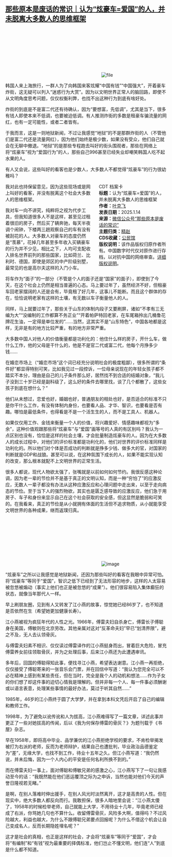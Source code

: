 <!--1736844133000-->
[那些原本是废话的常识｜认为“炫豪车=爱国”的人，并未脱离大多数人的思维框架](https://chinadigitaltimes.net/chinese/714981.html)
------

<p><img decoding="async" src="data:image/svg+xml,%3Csvg%20xmlns='http://www.w3.org/2000/svg'%20viewBox='0%200%200%200'%3E%3C/svg%3E" alt="file" data-lazy-src="https://chinadigitaltimes.net/chinese/files/2025/01/image-1736843905414.png"><noscript><img decoding="async" src="https://chinadigitaltimes.net/chinese/files/2025/01/image-1736843905414.png" alt="file"></noscript></p><p>韩国人来上海旅行，一群人为了向韩国来客炫耀“中国有钱”“中国强大”，开着豪车炸街，这无疑可以列入“迷惑行为大赏”。因为以文明世界正常人的脑回路，即使不从文明角度思考问题，仅仅权衡利弊，也找不出这种行为到底有啥好处。</p><p>炸街的到底是不是富二代还有待确认，因为“要想富，先低调”，尤其是当下，很多有钱人即使本来不低调，也要被迫低调。有人推测炸街的多数是租豪车骗流量的网红，也有一定可能性，或者二者皆有。</p><p>于我而言，这是一则地狱新闻，不过让我感觉“地狱”的不是那群炸街的人（不管他们是富二代还是流量网红），因为他们始终是极少数，如果没有受众，他们自己就会在无聊中撤退。“地狱”的是那些专程跑去叫好的街头围观者，那些在网络上将“炫豪车”视为“爱国行为”的人，那些自己996甚至已经失业却嘲笑韩国人吃不起水果的人。</p><p>有人又会说，这些叫好的看客也是少数人，大多数人不都觉得“炫豪车”的行为很幼稚吗？</p><div style="width:42%;float:right;padding-left:20px;"><div class="su-spoiler su-spoiler-style-fancy su-spoiler-icon-chevron-circle" data-scroll-offset="0" data-anchor-in-url="no"><div class="su-spoiler-title" tabindex="0" role="button"><span class="su-spoiler-icon"></span>CDT 档案卡</div><div class="su-spoiler-content su-u-clearfix su-u-trim"><strong>标题：</strong>认为“炫豪车=爱国”的人，并未脱离大多数人的思维框架<br><strong>作者：</strong><a href="https://chinadigitaltimes.net/space/那些原本是废话的常识" target="_blank">叶克飞</a><br><strong>发表日期：</strong>2025.1.14<br><strong>来源：</strong><a href="https://web.archive.org/web/*/https://mp.weixin.qq.com/s/gCJTxsp9DqPmDJ7RdfIMfw" target="_blank">微信公众号“那些原本是废话的常识”</a><br><strong>主题归类：</strong><a href="https://chinadigitaltimes.net/space/精赵" target="_blank">精赵</a><br><strong>CDS收藏：</strong><a href="https://chinadigitaltimes.net/space/%E5%85%AC%E6%B0%91%E9%A6%86" target="_blank" rel="noopener">公民馆</a><br><strong>版权说明：</strong>该作品版权归原作者所有。中国数字时代仅对原作进行存档，以对抗中国的网络审查。<a href="https://chinadigitaltimes.net/chinese/copyright">详细版权说明</a>。</div></div></div><p>我对此也持保留意见，因为这些现场或是网上叫好的看客，并没有脱离这个社会大多数人的思维框架。</p><p>我对车一向不讲究，纯粹将之视为代步工具，但我知道很多人不是这样，甚至见过租着很旧的房子，然后买了辆奔驰，每天半夜调个闹钟，下楼两三趟观察自己的车有没有被刮花的人。大多数人对豪车的态度仍然是“羡慕”，花掉几年甚至多年收入买辆豪车的行为并不少见，相比之下，人均可支配收入排名世界前列的那些国家，比如荷兰、比利时、德国，即使是郊区的中产阶级别墅，最常见的也是高尔夫这样的入门小车。</p><p>将车作为“面子”的一部分（不管是个人的面子还是“国家”的面子），即使到了今天，在这个社会上仍然是相当普遍的心态。马上要过年了，虽然经济不好，但租豪车回老家摆阔的人还是会有，毕竟租了好几年，这事儿不能断。而且这个群体的存在，恰恰说明老家有这样的土壤，有无数以车子衡量他人的人。</p><p>同样，马上就要过年了，那些关于山东的体制内段子又要刷屏，诸如“不孝有三无编为大”“没编制的工作都算不务正业”“开着帕萨特回老家，在车尾箱拎出几桶鲁花牌花生油，一定得是单位发的”……当然，这其实不是“山东特色”，中国各地都是这样，无非是有的地方比较严重，有的地方非常严重。</p><p>大多数中国人对他人的价值衡量都是功利化的：他住什么样的房子，开什么车，做什么工作，他的父母是干什么的，他是不是官二代或富二代，他每个月挣多少钱……</p><p>在婚恋市场上（“婚恋市场”这个词已经充分说明社会的极度粗鄙），很多所谓的“条件好”都显得特别可笑，比如我见过一段控诉，一位母亲说现在的年轻女孩子都不踏实不本分，理由是自己的儿子条件那么好，居然找不到合适的结婚对象，“我儿子没到三十岁已经是副科级了，这么好的条件去哪里找，谈了几个都散了，这些女孩子到底在想什么？”</p><p>他们从未想过，恋爱也好，婚姻也好，普通朋友的相处也好，是否适合的标准不只是你干什么工作，有没有体制内身份，也要看人品、才华、智识，也要看是否有趣。哪怕是最低条件，也得看是不是一个活生生的人，而不是工具人、机器人。</p><p>如果仅仅用工作、金钱来衡量一个人的价值，将兴趣爱好、情感趣味都视为“多余”，这种价值观跟那些将“炫豪车”与“爱国”画等号的人真的有区别吗？我认为一点区别也没有，恰恰是这样的社会土壤，才会批量制造炫豪车的人。因为在大多数人的成长过程中，对他们的评价标准都是功利化的，他们对世界的评价标准同样是功利化的。所以他们对个体是否成功的判断就是挣多少钱、做多大的官，对国家的判断就是GDP和战狼。甚至可以说，在这种氛围下成长的人，如果不能实现认知的改变，那么根本就配不上文明世界的正常生活。</p><p>很多人都说，现代人物欲太强了，张嘴就是以前如何如何节约。我很反感这种论调，因为老一辈的节俭并不是基于真正的文明认知，而是一种“穷怕了”的应激反应，无数人一辈子都没有办法从这种应激反应和心理问题中走出来，以至于走向病态的节俭。至于当下人的强烈物欲，其实也是匮乏感导致的应激反应，他们急于用房子、车子和身份来显示自己在这个社会获取的安全感，但这显然是脆弱和可笑的。在我看来，真正的节俭是从小就拥有体面的生活但不追求物质，从小就能享受文明世界的各种成果，继而返璞归真。</p><p><img decoding="async" src="data:image/svg+xml,%3Csvg%20xmlns='http://www.w3.org/2000/svg'%20viewBox='0%200%200%200'%3E%3C/svg%3E" alt="image" data-lazy-src="https://chinadigitaltimes.net/chinese/files/2025/01/post-714981-67862365214a6."><noscript><img decoding="async" src="https://chinadigitaltimes.net/chinese/files/2025/01/post-714981-67862365214a6." alt="image"></noscript></p><p>“炫豪车”之所以让我感觉是地狱新闻，还因为那些叫好的看客在我眼中异常可怕。将“炫豪车”等同于“爱国”，智识之低下已经到了无法形容的地步，这样的人太容易被忽悠被煽动（事实上他们也正是被忽悠的“成果”）。他们很容易陷入集体癫狂的状态，就像当年那代人一样。</p><p>早上刷朋友圈，见到有人又转发了江小燕的故事，惊觉她已经86岁了，也不知道是否依然在生（希望她更加健康长寿）。</p><p>江小燕被视为疯狂年代的人性之光。1966年，傅雷夫妇自杀身亡，傅雷长子傅聪身在美国，傅敏则在北京劳改。其他亲属对这对“反革命夫妇”早已“划清界限”，避之不及，无人去认领骨灰。</p><p>与傅雷夫妇素不相识、仅仅读过傅雷译作的江小燕挺身而出，冒着巨大危险，冒充傅雷养女前往领取骨灰，并为之处理后事，后来江小燕还为此遭遇审讯。</p><p>多年后，回国的傅聪得知此事，便找寻江小燕，希望表达谢意。江小燕一再拒绝，仅仅接受了傅聪寄来的一张音乐会门票，并在回信中写道：“我认为您完全可以不必在精神上感到有某些责任，但在当时，完全是我个人的动机和想法……作为子女的你们想了却这件事的迫切心情我是理解的。但并非每一个人、每一件事必须酬谢或以语言表意，处理某些事情的最好办法，莫过于听其自然……”</p><p>1985年，46岁的江小燕终于圆了大学梦，并在拿到本科文凭后开启了自己的编辑和教师工作。</p><p>1998年，为了避免以讹传讹和人为拔高，江小燕难得写了一篇文章，详述此事并更正了一些对她拔高的传闻，后以《我为何保存傅雷的骨灰？》为题刊载于《书屋》杂志。</p><p>早在1958年，即将高中毕业、品学兼优的江小燕拒绝学校的要求，不肯检举揭发被打为右派的老师，反而为老师辩护，结果自己也遭批判，毕业政治品德鉴定为“差”，无缘大学，也找不到工作，待业十五年之久。但江小燕写道：“我仍然说，并未后悔，因为一个人内心的平安是任何名利所换不到的。”</p><p>而在傅雷夫妇一事上，面对傅聪和傅敏兄弟的感激之心，江小燕写下了一句让我感动至今的话：“我既然能在他们恶运覆顶之际为之申诉，当然也能对他们今天的声誉日隆视若无睹。”</p><p>是啊，在别人落难时伸出援手，在别人风光时淡然离开，这才是高贵的人性。但在现实中，绝大多数人都反向而行。我敢担保，很多人暗地里会说：“江小燕太傻了，1958年的时候检举老师，自己就能上大学，不用待业十几年，毕竟老师已经成了右派，你骂她几句也不算什么。收留傅雷骨灰，风险多大啊，值得吗？不过风险越大，利益也越大，为什么不跟傅聪兄弟要点回报呢？为什么不借这个机会让自己变成名人，反而长期隐姓埋名呢？”</p><p>这才是社会的真相，也正是这样的社会，才会将“炫豪车”等同于“爱国”，才会将“有编制”和“有钱”视为最重要的择偶标准，他们岂止不懂文明，他们连“人”到底是什么都不知道。</p><div class="addtoany_share_save_container addtoany_content addtoany_content_bottom"><div class="a2a_kit a2a_kit_size_32 addtoany_list" data-a2a-url="https://chinadigitaltimes.net/chinese/714981.html" data-a2a-title="那些原本是废话的常识｜认为“炫豪车=爱国”的人，并未脱离大多数人的思维框架"><a class="a2a_button_facebook" href="https://www.addtoany.com/add_to/facebook?linkurl=https%3A%2F%2Fchinadigitaltimes.net%2Fchinese%2F714981.html&amp;linkname=%E9%82%A3%E4%BA%9B%E5%8E%9F%E6%9C%AC%E6%98%AF%E5%BA%9F%E8%AF%9D%E7%9A%84%E5%B8%B8%E8%AF%86%EF%BD%9C%E8%AE%A4%E4%B8%BA%E2%80%9C%E7%82%AB%E8%B1%AA%E8%BD%A6%3D%E7%88%B1%E5%9B%BD%E2%80%9D%E7%9A%84%E4%BA%BA%EF%BC%8C%E5%B9%B6%E6%9C%AA%E8%84%B1%E7%A6%BB%E5%A4%A7%E5%A4%9A%E6%95%B0%E4%BA%BA%E7%9A%84%E6%80%9D%E7%BB%B4%E6%A1%86%E6%9E%B6" title="Facebook" rel="nofollow noopener" target="_blank"></a><a class="a2a_button_twitter" href="https://www.addtoany.com/add_to/twitter?linkurl=https%3A%2F%2Fchinadigitaltimes.net%2Fchinese%2F714981.html&amp;linkname=%E9%82%A3%E4%BA%9B%E5%8E%9F%E6%9C%AC%E6%98%AF%E5%BA%9F%E8%AF%9D%E7%9A%84%E5%B8%B8%E8%AF%86%EF%BD%9C%E8%AE%A4%E4%B8%BA%E2%80%9C%E7%82%AB%E8%B1%AA%E8%BD%A6%3D%E7%88%B1%E5%9B%BD%E2%80%9D%E7%9A%84%E4%BA%BA%EF%BC%8C%E5%B9%B6%E6%9C%AA%E8%84%B1%E7%A6%BB%E5%A4%A7%E5%A4%9A%E6%95%B0%E4%BA%BA%E7%9A%84%E6%80%9D%E7%BB%B4%E6%A1%86%E6%9E%B6" title="Twitter" rel="nofollow noopener" target="_blank"></a><a class="a2a_button_telegram" href="https://www.addtoany.com/add_to/telegram?linkurl=https%3A%2F%2Fchinadigitaltimes.net%2Fchinese%2F714981.html&amp;linkname=%E9%82%A3%E4%BA%9B%E5%8E%9F%E6%9C%AC%E6%98%AF%E5%BA%9F%E8%AF%9D%E7%9A%84%E5%B8%B8%E8%AF%86%EF%BD%9C%E8%AE%A4%E4%B8%BA%E2%80%9C%E7%82%AB%E8%B1%AA%E8%BD%A6%3D%E7%88%B1%E5%9B%BD%E2%80%9D%E7%9A%84%E4%BA%BA%EF%BC%8C%E5%B9%B6%E6%9C%AA%E8%84%B1%E7%A6%BB%E5%A4%A7%E5%A4%9A%E6%95%B0%E4%BA%BA%E7%9A%84%E6%80%9D%E7%BB%B4%E6%A1%86%E6%9E%B6" title="Telegram" rel="nofollow noopener" target="_blank"></a><a class="a2a_button_reddit" href="https://www.addtoany.com/add_to/reddit?linkurl=https%3A%2F%2Fchinadigitaltimes.net%2Fchinese%2F714981.html&amp;linkname=%E9%82%A3%E4%BA%9B%E5%8E%9F%E6%9C%AC%E6%98%AF%E5%BA%9F%E8%AF%9D%E7%9A%84%E5%B8%B8%E8%AF%86%EF%BD%9C%E8%AE%A4%E4%B8%BA%E2%80%9C%E7%82%AB%E8%B1%AA%E8%BD%A6%3D%E7%88%B1%E5%9B%BD%E2%80%9D%E7%9A%84%E4%BA%BA%EF%BC%8C%E5%B9%B6%E6%9C%AA%E8%84%B1%E7%A6%BB%E5%A4%A7%E5%A4%9A%E6%95%B0%E4%BA%BA%E7%9A%84%E6%80%9D%E7%BB%B4%E6%A1%86%E6%9E%B6" title="Reddit" rel="nofollow noopener" target="_blank"></a><a class="a2a_button_whatsapp" href="https://www.addtoany.com/add_to/whatsapp?linkurl=https%3A%2F%2Fchinadigitaltimes.net%2Fchinese%2F714981.html&amp;linkname=%E9%82%A3%E4%BA%9B%E5%8E%9F%E6%9C%AC%E6%98%AF%E5%BA%9F%E8%AF%9D%E7%9A%84%E5%B8%B8%E8%AF%86%EF%BD%9C%E8%AE%A4%E4%B8%BA%E2%80%9C%E7%82%AB%E8%B1%AA%E8%BD%A6%3D%E7%88%B1%E5%9B%BD%E2%80%9D%E7%9A%84%E4%BA%BA%EF%BC%8C%E5%B9%B6%E6%9C%AA%E8%84%B1%E7%A6%BB%E5%A4%A7%E5%A4%9A%E6%95%B0%E4%BA%BA%E7%9A%84%E6%80%9D%E7%BB%B4%E6%A1%86%E6%9E%B6" title="WhatsApp" rel="nofollow noopener" target="_blank"></a><a class="a2a_button_email" href="https://www.addtoany.com/add_to/email?linkurl=https%3A%2F%2Fchinadigitaltimes.net%2Fchinese%2F714981.html&amp;linkname=%E9%82%A3%E4%BA%9B%E5%8E%9F%E6%9C%AC%E6%98%AF%E5%BA%9F%E8%AF%9D%E7%9A%84%E5%B8%B8%E8%AF%86%EF%BD%9C%E8%AE%A4%E4%B8%BA%E2%80%9C%E7%82%AB%E8%B1%AA%E8%BD%A6%3D%E7%88%B1%E5%9B%BD%E2%80%9D%E7%9A%84%E4%BA%BA%EF%BC%8C%E5%B9%B6%E6%9C%AA%E8%84%B1%E7%A6%BB%E5%A4%A7%E5%A4%9A%E6%95%B0%E4%BA%BA%E7%9A%84%E6%80%9D%E7%BB%B4%E6%A1%86%E6%9E%B6" title="Email" rel="nofollow noopener" target="_blank"></a><a class="a2a_button_copy_link" href="https://www.addtoany.com/add_to/copy_link?linkurl=https%3A%2F%2Fchinadigitaltimes.net%2Fchinese%2F714981.html&amp;linkname=%E9%82%A3%E4%BA%9B%E5%8E%9F%E6%9C%AC%E6%98%AF%E5%BA%9F%E8%AF%9D%E7%9A%84%E5%B8%B8%E8%AF%86%EF%BD%9C%E8%AE%A4%E4%B8%BA%E2%80%9C%E7%82%AB%E8%B1%AA%E8%BD%A6%3D%E7%88%B1%E5%9B%BD%E2%80%9D%E7%9A%84%E4%BA%BA%EF%BC%8C%E5%B9%B6%E6%9C%AA%E8%84%B1%E7%A6%BB%E5%A4%A7%E5%A4%9A%E6%95%B0%E4%BA%BA%E7%9A%84%E6%80%9D%E7%BB%B4%E6%A1%86%E6%9E%B6" title="Copy Link" rel="nofollow noopener" target="_blank"></a><a class="a2a_dd addtoany_share_save addtoany_share" href="https://www.addtoany.com/share"></a></div></div>

